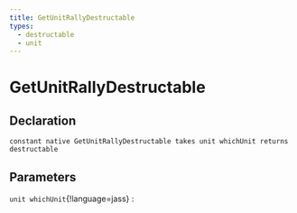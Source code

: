 ```yaml
---
title: GetUnitRallyDestructable
types:
  - destructable
  - unit
---
```


# GetUnitRallyDestructable

## Declaration

```jass
constant native GetUnitRallyDestructable takes unit whichUnit returns destructable
```

## Parameters
`unit whichUnit`{!language=jass}
: 
